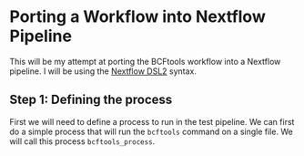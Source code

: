 # Porting a Workflow into Nextflow Pipeline

This will be my attempt at porting the BCFtools workflow into a Nextflow pipeline. I will be using the [Nextflow DSL2](https://www.nextflow.io/docs/latest/dsl2.html) syntax.

## Step 1: Defining the process
First we will need to define a process to run in the test pipeline. We can first do a simple process that will run the `bcftools` command on a single file. We will call this process `bcftools_process`.

```nextflow